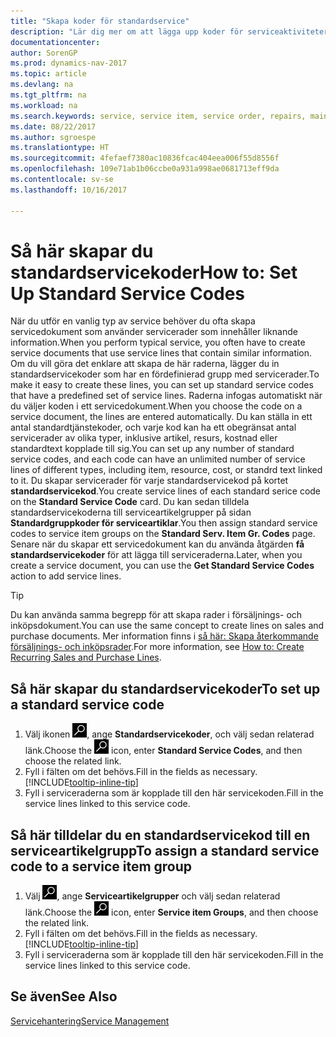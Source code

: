 ```yaml
---
title: "Skapa koder för standardservice"
description: "Lär dig mer om att lägga upp koder för serviceaktiviteter som du utför ofta."
documentationcenter: 
author: SorenGP
ms.prod: dynamics-nav-2017
ms.topic: article
ms.devlang: na
ms.tgt_pltfrm: na
ms.workload: na
ms.search.keywords: service, service item, service order, repairs, maintenance
ms.date: 08/22/2017
ms.author: sgroespe
ms.translationtype: HT
ms.sourcegitcommit: 4fefaef7380ac10836fcac404eea006f55d8556f
ms.openlocfilehash: 109e71ab1b06ccbe0a931a998ae0681713eff9da
ms.contentlocale: sv-se
ms.lasthandoff: 10/16/2017

---
```


# <a name="how-to-set-up-standard-service-codes"></a><span data-ttu-id="4b501-103">Så här skapar du standardservicekoder</span><span class="sxs-lookup"><span data-stu-id="4b501-103">How to: Set Up Standard Service Codes</span></span>
<span data-ttu-id="4b501-104">När du utför en vanlig typ av service behöver du ofta skapa servicedokument som använder servicerader som innehåller liknande information.</span><span class="sxs-lookup"><span data-stu-id="4b501-104">When you perform typical service, you often have to create service documents that use service lines that contain similar information.</span></span> <span data-ttu-id="4b501-105">Om du vill göra det enklare att skapa de här raderna, lägger du in standardservicekoder som har en fördefinierad grupp med servicerader.</span><span class="sxs-lookup"><span data-stu-id="4b501-105">To make it easy to create these lines, you can set up standard service codes that have a predefined set of service lines.</span></span> <span data-ttu-id="4b501-106">Raderna infogas automatiskt när du väljer koden i ett servicedokument.</span><span class="sxs-lookup"><span data-stu-id="4b501-106">When you choose the code on a service document, the lines are entered automatically.</span></span> <span data-ttu-id="4b501-107">Du kan ställa in ett antal standardtjänstekoder, och varje kod kan ha ett obegränsat antal servicerader av olika typer, inklusive artikel, resurs, kostnad eller standardtext kopplade till sig.</span><span class="sxs-lookup"><span data-stu-id="4b501-107">You can set up any number of standard service codes, and each code can have an unlimited number of service lines of different types, including item, resource, cost, or standrd text linked to it.</span></span> <span data-ttu-id="4b501-108">Du skapar servicerader för varje standardservicekod på kortet **standardservicekod**.</span><span class="sxs-lookup"><span data-stu-id="4b501-108">You create service lines of each standard serice code on the **Standard Service Code** card.</span></span> <span data-ttu-id="4b501-109">Du kan sedan tilldela standardservicekoderna till serviceartikelgrupper på sidan **Standardgruppkoder för serviceartiklar**.</span><span class="sxs-lookup"><span data-stu-id="4b501-109">You then assign standard service codes to service item groups on the **Standard Serv. Item Gr. Codes** page.</span></span> <span data-ttu-id="4b501-110">Senare när du skapar ett servicedokument kan du använda åtgärden **få standardservicekoder** för att lägga till serviceraderna.</span><span class="sxs-lookup"><span data-stu-id="4b501-110">Later, when you create a service document, you can use the **Get Standard Service Codes** action to add service lines.</span></span>  
  
> [!Tip]
>  <span data-ttu-id="4b501-111">Du kan använda samma begrepp för att skapa rader i försäljnings- och inköpsdokument.</span><span class="sxs-lookup"><span data-stu-id="4b501-111">You can use the same concept to create lines on sales and purchase documents.</span></span> <span data-ttu-id="4b501-112">Mer information finns i [så här: Skapa återkommande försäljnings- och inköpsrader](sales-how-work-standard-lines.md).</span><span class="sxs-lookup"><span data-stu-id="4b501-112">For more information, see [How to: Create Recurring Sales and Purchase Lines](sales-how-work-standard-lines.md).</span></span>    
  
## <a name="to-set-up-a-standard-service-code"></a><span data-ttu-id="4b501-113">Så här skapar du standardservicekoder</span><span class="sxs-lookup"><span data-stu-id="4b501-113">To set up a standard service code</span></span>    
1. <span data-ttu-id="4b501-114">Välj ikonen ![Söka efter sida eller rapport](media/ui-search/search_small.png "ikonen Söka efter sida eller rapport"), ange **Standardservicekoder**, och välj sedan relaterad länk.</span><span class="sxs-lookup"><span data-stu-id="4b501-114">Choose the ![Search for Page or Report](media/ui-search/search_small.png "Search for Page or Report icon") icon, enter **Standard Service Codes**, and then choose the related link.</span></span>  
2. <span data-ttu-id="4b501-115">Fyll i fälten om det behövs.</span><span class="sxs-lookup"><span data-stu-id="4b501-115">Fill in the fields as necessary.</span></span> [!INCLUDE[tooltip-inline-tip](includes/tooltip-inline-tip_md.md)]  
4. <span data-ttu-id="4b501-116">Fyll i serviceraderna som är kopplade till den här servicekoden.</span><span class="sxs-lookup"><span data-stu-id="4b501-116">Fill in the service lines linked to this service code.</span></span>  

## <a name="to-assign-a-standard-service-code-to-a-service-item-group"></a><span data-ttu-id="4b501-117">Så här tilldelar du en standardservicekod till en serviceartikelgrupp</span><span class="sxs-lookup"><span data-stu-id="4b501-117">To assign a standard service code to a service item group</span></span>
1. <span data-ttu-id="4b501-118">Välj ![Söka efter sida eller rapport](media/ui-search/search_small.png "ikonen Söka efter sida eller rapport"), ange **Serviceartikelgrupper** och välj sedan relaterad länk.</span><span class="sxs-lookup"><span data-stu-id="4b501-118">Choose the ![Search for Page or Report](media/ui-search/search_small.png "Search for Page or Report icon") icon, enter **Service item Groups**, and then choose the related link.</span></span>  
2. <span data-ttu-id="4b501-119">Fyll i fälten om det behövs.</span><span class="sxs-lookup"><span data-stu-id="4b501-119">Fill in the fields as necessary.</span></span> [!INCLUDE[tooltip-inline-tip](includes/tooltip-inline-tip_md.md)]
3. <span data-ttu-id="4b501-120">Fyll i serviceraderna som är kopplade till den här servicekoden.</span><span class="sxs-lookup"><span data-stu-id="4b501-120">Fill in the service lines linked to this service code.</span></span>  

## <a name="see-also"></a><span data-ttu-id="4b501-121">Se även</span><span class="sxs-lookup"><span data-stu-id="4b501-121">See Also</span></span>
[<span data-ttu-id="4b501-122">Servicehantering</span><span class="sxs-lookup"><span data-stu-id="4b501-122">Service Management</span></span>](service-service.md)
